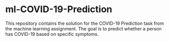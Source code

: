 # ml-COVID-19-Prediction
This repository contains the solution for the COVID-19 Prediction task from the machine learning assignment. The goal is to predict whether a person has COVID-19 based on specific symptoms.
